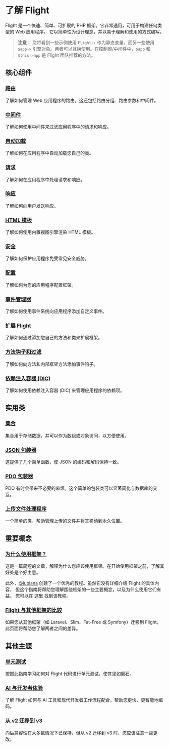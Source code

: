 # 了解 Flight

Flight 是一个快速、简单、可扩展的 PHP 框架。它非常通用，可用于构建任何类型的 Web 应用程序。
它以简单性为设计理念，并以易于理解和使用的方式编写。

> **注意：** 您将看到一些示例使用 `Flight::` 作为静态变量，而另一些使用 `$app->` 引擎对象。两者可以互换使用。在控制器/中间件中，`$app` 和 `$this->app` 是 Flight 团队推荐的方法。

## 核心组件

### [路由](/learn/routing)

了解如何管理 Web 应用程序的路由。这还包括路由分组、路由参数和中间件。

### [中间件](/learn/middleware)

了解如何使用中间件来过滤应用程序中的请求和响应。

### [自动加载](/learn/autoloading)

了解如何在应用程序中自动加载您自己的类。

### [请求](/learn/requests)

了解如何在应用程序中处理请求和响应。

### [响应](/learn/responses)

了解如何向用户发送响应。

### [HTML 模板](/learn/templates)

了解如何使用内置视图引擎渲染 HTML 模板。

### [安全](/learn/security)

了解如何保护应用程序免受常见安全威胁。

### [配置](/learn/configuration)

了解如何为您的应用程序配置框架。

### [事件管理器](/learn/events)

了解如何使用事件系统向应用程序添加自定义事件。

### [扩展 Flight](/learn/extending)

了解如何通过添加您自己的方法和类来扩展框架。

### [方法钩子和过滤](/learn/filtering)

了解如何向方法和内部框架方法添加事件钩子。

### [依赖注入容器 (DIC)](/learn/dependency-injection-container)

了解如何使用依赖注入容器 (DIC) 来管理应用程序的依赖项。

## 实用类

### [集合](/learn/collections)

集合用于存储数据，并可以作为数组或对象访问，以方便使用。

### [JSON 包装器](/learn/json)

这提供了几个简单函数，使 JSON 的编码和解码保持一致。

### [PDO 包装器](/learn/pdo-wrapper)

PDO 有时会带来不必要的麻烦。这个简单的包装类可以显著简化与数据库的交互。

### [上传文件处理程序](/learn/uploaded-file)

一个简单的类，帮助管理上传的文件并将其移动到永久位置。

## 重要概念

### [为什么使用框架？](/learn/why-frameworks)

这是一篇简短的文章，解释为什么您应该使用框架。在开始使用框架之前，了解其好处是个好主意。

此外，[@lubiana](https://git.php.fail/lubiana) 创建了一个优秀的教程。虽然它没有详细介绍 Flight 的具体内容，
但这个指南将帮助您理解围绕框架的一些主要概念，以及为什么使用它们有益。
您可以在 [这里](https://git.php.fail/lubiana/no-framework-tutorial/src/branch/master/README.md) 找到该教程。

### [Flight 与其他框架的比较](/learn/flight-vs-another-framework)

如果您从其他框架（如 Laravel、Slim、Fat-Free 或 Symfony）迁移到 Flight，此页面将帮助您了解两者之间的差异。

## 其他主题

### [单元测试](/learn/unit-testing)

按照此指南学习如何对 Flight 代码进行单元测试，使其坚如磐石。

### [AI 与开发者体验](/learn/ai)

了解 Flight 如何与 AI 工具和现代开发者工作流程配合，帮助您更快、更智能地编码。

### [从 v2 迁移到 v3](/learn/migrating-to-v3)

向后兼容性在大多数情况下已保持，但从 v2 迁移到 v3 时，您应该注意一些更改。